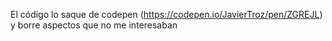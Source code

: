El código lo saque de codepen (https://codepen.io/JavierTroz/pen/ZGREJL) y borre aspectos que no me interesaban 